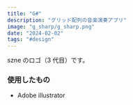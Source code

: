 ```yaml
---
title: "G#"
description: "グリッド配列の音楽演奏アプリ"
image: "g_sharp/g_sharp.png"
date: "2024-02-02"
tags: "#design"
---
```


szne のロゴ（3 代目）です。

### 使用したもの

- Adobe illustrator
